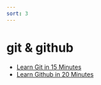```yaml
---
sort: 3
---
```


# git & github

* [Learn Git in 15 Minutes](https://www.youtube.com/watch?v=USjZcfj8yxE)
* [Learn Github in 20 Minutes](https://www.youtube.com/watch?v=nhNq2kIvi9s)
